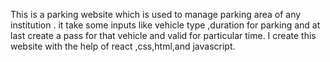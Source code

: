 This is a parking website which is used to manage parking area of any institution .
it take some inputs like vehicle type ,duration for parking and at last create a pass for that vehicle and valid for particular time.
I create this website with the help of react ,css,html,and javascript.
